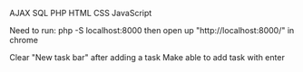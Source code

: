 AJAX
SQL
PHP
HTML
CSS
JavaScript

Need to run:
php -S localhost:8000
then open up "http://localhost:8000/" in chrome


Clear "New task bar" after adding a task
Make able to add task with enter